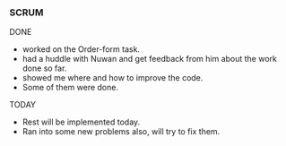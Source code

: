 ### SCRUM
DONE
- worked on the Order-form task.
- had a huddle with Nuwan and get feedback from him about the work done so far. 
- showed me where and how to improve the code. 
- Some of them were done.

TODAY
- Rest will be implemented today. 
- Ran into some new problems also, will try to fix them. 
